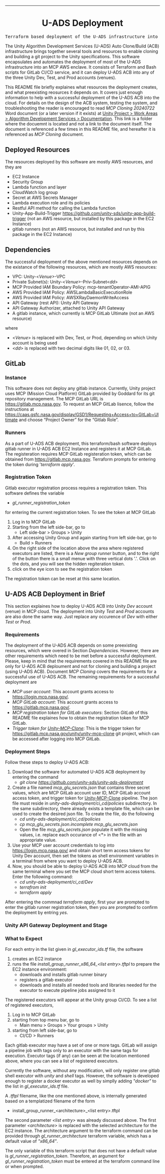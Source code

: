 <!-- Header block for project -->
<hr>

<div align="center">

<!-- ☝️ Replace with your logo (if applicable) via ![](https://uri-to-your-logo-image) ☝️ -->
<!-- ☝️ If you see logo rendering errors, make sure you're not using indentation, or try an HTML IMG tag -->

<h1 align="center">U-ADS Deployment</h1>
<!-- ☝️ Replace with your repo name ☝️ -->

</div>

<pre align="center">Terraform based deployment of the U-ADS infrastructure into MCP-AWS</pre>

<!-- Header block for project -->

<!-- ☝️ Add badges via: https://shields.io e.g. ![](https://img.shields.io/github/your_chosen_action/your_org/your_repo) ☝️ -->

<!-- ☝️ Screenshot of your software (if applicable) via ![](https://uri-to-your-screenshot) ☝️ -->

The Unity Algorithm Development Services (U-ADS) Auto Clone/Build (ACB) infrastructure brings together several tools and resources to enable cloning and building a git project to the Unity specifications. This software encapsulates and automates the deployment of most of the U-ADS infrastructure into an MCP AWS enclave. It consists of Terraform and Bash scripts for GitLab CI/CD service, and it can deploy U-ADS ACB into any of the three Unity Dev, Test, and Prod accounts (venues).

This README file briefly explaines what resources the deployment creates, and what preexisting reosurces it depends on. It covers just enough information to help with a successful deployment of the U-ADS ACB into the cloud. For details on the design of the ACB system, testing the system, and troubleshooting the reader is encouraged to read _MCP Cloning 20240722_ Word document (or a later version if it exists) at [Unity Project > Work Areas > Algorithm Development Services > Documentation](https://drive.google.com/drive/folders/15kWfQw0R9i-OdJjYNGmGa3iAn8dQXv4K?ths=true). This link is a folder where the docuemnt is located and not a link to the document itself. The document is referenced a few times in this README file, and hereafter it is referenced as _MCP Cloning_ document.

<!-- example links>
[Website](INSERT WEBSITE LINK HERE) | [Docs/Wiki](INSERT DOCS/WIKI SITE LINK HERE) | [Discussion Board](INSERT DISCUSSION BOARD LINK HERE) | [Issue Tracker](INSERT ISSUE TRACKER LINK HERE)
-->

## Deployed Resources

The resources deployed by this software are mostly AWS resources, and they are

* EC2 Instance
* Security Group
* Lambda function and layer
* CloudWatch log group
* Secret at AWS Secrets Manager
* Lambda execution role and its policies 
* Restful API method for calling the Lambda function
* Unity-App-Build-Trigger https://github.com/unity-sds/unity-app-build-trigger (not an AWS resource, but installed by this package in the EC2 Instance)
* gitlab runners (not an AWS resource, but installed and run by this package in the EC2 Instance)

## Dependencies

The successful deployment of the above mentioned resources depends on the existance of the following resources, which are mostly AWS resources:

* VPC: Unity-\<_Venue_\>-VPC
* Private Subnet(s): Unity-\<_Venue_\>-Priv-Subnet\<_dd_\>
* MCP Provided IAM Boundary Policy: mcp-tenantOperator-AMI-APIG
* AWS Provided IAM Policy: AWSLambdaBasicExecutionRole
* AWS Provided IAM Policy: AWSXRayDaemonWriteAccess
* API Gateway (rest API): Unity API Gateway
* API Gateway Authorizer, attached to Unity API Gateway
* A gitlab instance, which currently is MCP GitLab Ultimate (not an AWS resource)

where

* \<_Venue_\> is replaced with Dev, Test, or Prod, depending on which Unity account is being used
* \<_dd_\> is replaced with two decimal digits like 01, 02, or 03.

## GitLab 

### Instance

This software does not deploy any gitlab instance.  Currently, Unity project uses MCP (Mission Cloud Platform) GitLab provided by Goddard for its git repository management. The MCP GitLab URL is https://gitlab.mcp.nasa.gov.  To request an MCP GitLab lisence, follow the instructions at
	https://caas.gsfc.nasa.gov/display/GSD1/Requesting+Access+to+GitLab+Ultimate
and choose “Project Owner” for the “Gitlab Role”.

### Runners

As a part of U-ADS ACB deployment, this terraform/bash software deploys gitlab runner in U-ADS ACB EC2 Instance and registers it at MCP GitLab. The registeration requires MCP GitLab registeration token, which can be obtained from https://gitlab.mcp.nasa.gov. Terraform prompts for entering the token during '_terraform apply_'.

### Registration Token

Gitlab executor registration process requires a registration token.  This software defines the variable

* _gl_runner_registration_token_

for entering the current registration token.  To see the token at MCP GitLab
1. Log in to MCP GitLab
2. Starting from the left side-bar, go to
   * Left side-bar  >  Groups  >  Unity
3. After accessing Unity Group and again starting from left side-bar, go to
   * Build  >  Runners
4. On the right side of the location above the area where registered executors are listed, there is a _New group runner_ button, and to the right of the button there is a small menue with three vertical dots '.'. Click on the dots, and you will see the hidden regiteration token.
5. click on the eye icon to see the registration token

The registration token can be reset at this same location.

## U-ADS ACB Deployment in Brief

This section explaines how to deploy U-ADS ACB into Unity _Dev_ account (venue) in MCP cloud. The deployment into Unity _Test_ and _Prod_ accounts are also done the same way. Just replace any occurence of _Dev_ with either _Test_ or _Prod_.

### Requirements

The deployment of the U-ADS ACB depends on some preexisting resources, which were overed in Section _Dependencies_. However, there are other requirements which need to be met before a successful deployment. Please, keep in mind that the requirements covered in this README file are only for U-ADS ACB deploument and not for cloning and building a project (using U-ADS ACB). Document _MCP Cloning_ covers the requirements for a successful use of U-ADS ACB. The remaining requirements for a successful deployment are

* _MCP user account_: This account grants access to https://login.mcp.nasa.gov/.
* _MCP GitLab account_: This account grants access to https://gitlab.mcp.nasa.gov/.
* _MCP registration token for GitLab executors_: Section _GitLab_ of this README file explaines how to obtain the registration token for MCP GitLab.
* _Trigger token for [Unity-MCP-Clone](https://gitlab.mcp.nasa.gov/unity/unity-mcp-clone)_: This is the trigger token for https://gitlab.mcp.nasa.gov/unity/unity-mcp-clone git project, which can be accessed after logging into MCP GitLab.

### Deployment Steps

Follow these steps to deploy U-ADS ACB:
1. Download the software for automated U-ADS ACB deployment by entering the command
   * _git clone https://github.com/unity-sds/unity-ads-deployment_
2. Create a file named _mcp_glu_secrets.json_ that contains three secret values, which are MCP GitLab account user ID, MCP GitLab account access token, and trigger token for [Unity-MCP-Clone](https://gitlab.mcp.nasa.gov/unity/unity-mcp-clone) pipeline. The json file must reside in _unity-ads-deployment/ci_cd/policies_ subdirectory. In the same subdirectory, there already exists a template file, which can be used to create the desired json file. To create the file, do the following
   * _cd unity-ads-deployment/ci_cd/policies_
   * _cp mcp_glu_secrets.json.incomplete mcp_glu_secrets.json_
   * Open the file _mcp_glu_secrets.json_ populate it with the missing values, i.e. replace each occurance of <*> in the file with an appropriate value.
3. Use your MCP user account credentials to log into https://login.mcp.nasa.gov/ and obtain short term access tokens for Unity Dev account, then set the tokens as shell environment variables in a terminal from where you want to deploy U-ADS ACB.
4. Now, you should be able to deploy U-ADS ACB into MCP cloud from the same terminal where you set the MCP cloud short term access tokens. Enter the following command:
   * _cd unity-ads-deployment/ci_cd/Dev_
   * _terrafrom init_
   * _terraform apply_

After entering the commnad _terraform apply_, first your are prompted to enter the gitlab runner registration token, then you are prompted to confirm the deployment by entring _yes_.

### Unity API Gateway Deployment and Stage

### What to Expect



For each entry in the list given in  _gl_executor_ids.tf_  file, the software
1. creates an EC2 instance
2. runs the file  *install_group_runner_x86_64_\<list entry\>.tftpl*  to prepare the EC2 instance environment:
   * downloads and installs gitlab runner binary
   * registers a gitlab executor
   * downloads and installs all needed tools and libraries needed for the executor to execute pipeline jobs assigned to it 

The registered executors will appear at the Unity group CI/CD.  To see a list of registered executors,
1. Log in to MCP GitLab
2. starting from top menu bar, go to
   * Main menu  >  Groups  >  Your groups  >  Unity
3. starting from left side-bar, go to
   * CI/CD  >  Runners

Each gitlab executor may have a set of one or more tags.  GitLab will assign a pipeline job with tags only to an executor with the same tags for execution.  Executor tags (if any) can be seen at the location mentioned above, where you can see a list of registered executors.

Currently the software, without any modification, will only register one gitlab shell executor with _unity_ and _shell_ tags.  However, the software is developed enough to register a docker executor as well by simplly adding _"docker"_ to the list in _gl_executor_ids.tf_ file.

A *.tftpl* filename, like the one mentioned above, is internally generated based on a templatized filename of the form

* install_group_runner_\<architecture\>_\<list entry\>.tftpl

The second parameter *\<list entry\>* was already discussed above.  The first parameter *\<architecture\>* is replaced with the selected architecture for the EC2 instance.  The architecture argument to the terraform command can be provided through *gl_runner_architecture* terraform variable, which has a default value of *"x86_64"*.

The only variable of this terraform script that does not have a default value is *gl_runner_registration_token*.  Therefore, an argument for *gl_runner_registration_token* must be entered at the terraform command line or when prompted.
